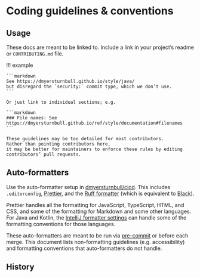 # Coding guidelines & conventions

## Usage

These docs are meant to be linked to.
Include a link in your project’s readme or `CONTRIBUTING.md` file.

!!! example

    ```markdown
    See https://dmyersturnbull.github.io/style/java/
    but disregard the `security:` commit type, which we don’t use.
    ```

    Or just link to individual sections; e.g.

    ```markdown
    ### File names: See https://dmyersturnbull.github.io/ref/style/documentation#filenames
    ```

    These guidelines may be too detailed for most contributors.
    Rather than pointing contributors here,
    it may be better for maintainers to enforce these rules by editing contributors’ pull requests.

## Auto-formatters

Use the auto-formatter setup in [dmyersturnbull/cicd](https://github.com/dmyersturnbull/cicd).
This includes `.editorconfig`, [Prettier](https://prettier.io/), and
the [Ruff formatter](https://docs.astral.sh/ruff/formatter/)
(which is equivalent to [Black](https://github.com/psf/black)).

Prettier handles all the formatting for JavaScript, TypeScript, HTML, and CSS,
and some of the formatting for Markdown and some other languages.
For Java and Kotlin, the [IntelliJ formatter settings](intellij-style.xml)
can handle some of the formatting conventions for those languages.

These auto-formatters are meant to be run via [pre-commit](https://pre-commit.com/) or before each merge.
This document lists non-formatting guidelines (e.g. accessibility)
and formatting conventions that auto-formatters do not handle.

## History

